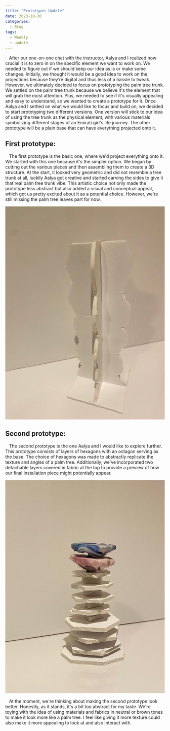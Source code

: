 ```yaml
---
title: "Prototypes Update"
date: 2023-10-30
categories:
  - Blog
tags:
  - Weekly
  - update
---
```

   After our one-on-one chat with the instructor, Aalya and I realized how crucial it is to zero in on the specific element we want to work on. We needed to figure out if we should keep our idea as is or make some changes. Initially, we thought it would be a good idea to work on the projections because they’re digital and thus less of a hassle to tweak. However, we ultimately decided to focus on prototyping the palm tree trunk. We settled on the palm tree trunk because we believe it's the element that will grab the most attention. Plus, we needed to see if it's visually appealing and easy to understand, so we wanted to create a prototype for it. Once Aalya and I settled on what we would like to focus and build on, we decided to start prototyping two different versions. One version will stick to our idea of using the tree trunk as the physical element, with various materials symbolizing different stages of an Emirati girl's life journey. The other prototype will be a plain base that can have everything projected onto it.


## First prototype:

     The first prototype is the basic one, where we'd project everything onto it. We started with this one because it's the simpler option. We began by cutting out the various pieces and then assembling them to create a 3D structure. At the start, it looked very geometric and did not resemble a tree trunk at all, luckily Aalya got creative and started carving the sides to give it that real palm tree trunk vibe. This artistic choice not only made the prototype less abstract but also added a visual and conceptual appeal, which got us pretty excited about it as a potential choice. However, we're still missing the palm tree leaves part for now.

![](/assets/images/prototype1.jpeg)



## Second prototype:
     The second prototype is the one Aalya and I would like to explore further. This prototype consists of layers of hexagons with an octagon serving as the base. The choice of hexagons was made to abstractly replicate the texture and angles of a palm tree. Additionally, we've incorporated two detachable layers covered in fabric at the top to provide a preview of how our final installation piece might potentially appear.

![](/assets/images/prototype2.jpeg)

   At the moment, we're thinking about making the second prototype look better. Honestly, as it stands, it's a bit too abstract for my taste. We're toying with the idea of using materials and fabrics in neutral or brown tones to make it look more like a palm tree. I feel like giving it more texture could also make it more appealing to look at and also interact with. 
